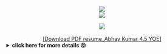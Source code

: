 <p align="center">
<img src="https://readme-typing-svg.herokuapp.com?color=%2336BCF7&center=true&vCenter=true&lines=Thanks+for+visiting" />
<br>
<img src="https://readme-typing-svg.herokuapp.com?color=%2336BDA7&center=true&vCenter=true&lines=Hello+I+am+Abhay" />
</p>

<div align="center">
<img src="https://komarev.com/ghpvc/?username=abhaykumartomer&&style=flat-square" align="center" />
</div>
<br/>
<div align="center">
  <!-- Downloads -->
  <a href="https://tomerabhay.github.io/Resume/Resume%20Abhay%20Kumar.pdf">
    <!--<img src="https://img.shields.io/npm/dt/tomerabhay.github.io.svg" alt="Downloads" />-->
    [Download PDF resume_Abhay Kumar 4.5 YOE]
  </a>
    <!--<img src="https://img.shields.io/npm/dt/abhaykumartomer.github.io.svg"      alt="Downloads" />-->
  <!--[Download PDF resume][Abhay Kumar 4.5 YOE](https://abhaykumartomer.github.io/img/Resume%20Abhay%20Kumar.pdf)-->
</div>

<details>
    <summary><b>click here for more details 😝</b></summary><br/>

<div align="center">
<a href="https://github.com/abhaykumartomar" target="_blank">
<img src=https://img.shields.io/badge/github-%2324292e.svg?&style=for-the-badge&logo=github&logoColor=white alt=github style="margin-bottom: 5px;" />
</a>
<a href="https://twitter.com/abhaykumartomer" target="_blank">
<img src=https://img.shields.io/badge/twitter-%2300acee.svg?&style=for-the-badge&logo=twitter&logoColor=white alt=twitter style="margin-bottom: 5px;" />
</a>
<a href="https://dev.to/abhaykumartomer" target="_blank">
<img src=https://img.shields.io/badge/dev.to-%2308090A.svg?&style=for-the-badge&logo=dev.to&logoColor=white alt=devto style="margin-bottom: 5px;" />
</a>
<a href="https://linkedin.com/in/abhaykumartomer" target="_blank">
<img src=https://img.shields.io/badge/linkedin-%231E77B5.svg?&style=for-the-badge&logo=linkedin&logoColor=white alt=linkedin style="margin-bottom: 5px;" />
</a>
<a href="https://www.facebook.com/abhaykumartomer" target="_blank">
<img src=https://img.shields.io/badge/facebook-%232E87FB.svg?&style=for-the-badge&logo=facebook&logoColor=white alt=facebook style="margin-bottom: 5px;" />
</a>
<a href="https://instagram.com/abhaykumartomer" target="_blank">
<img src=https://img.shields.io/badge/instagram-%23000000.svg?&style=for-the-badge&logo=instagram&logoColor=white alt=instagram style="margin-bottom: 5px;" />
</a>
</div>


<br/>

<br/>

<div align="center">
            <a href="https://www.buymeacoffee.com/abhaykumartomer" target="_blank" style="display: inline-block;">
                <img
                    src="https://img.shields.io/badge/Donate-Buy%20Me%20A%20Coffee-orange.svg?style=flat-square"
                    align="center"
                />
            </a></div>
<br />

<!---
<div align="center">
  <!-- Downloads 
  <a href="https://www.npmjs.com/package/abhaykumartomer.github.io">
    <img src="https://img.shields.io/npm/dt/abhaykumartomer.github.io.svg"
      alt="Downloads" />
  </a>
</div>
--->

</details>
